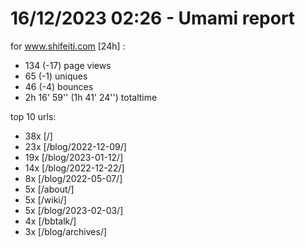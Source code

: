 # 16/12/2023 02:26 - Umami report
for www.shifeiti.com [24h] :

 - 134 (-17) page views
 - 65 (-1) uniques
 - 46 (-4) bounces
 - 2h 16' 59'' (1h 41' 24'') totaltime


top 10 urls:
 - 38x [/]
 - 23x [/blog/2022-12-09/]
 - 19x [/blog/2023-01-12/]
 - 14x [/blog/2022-12-22/]
 - 8x [/blog/2022-05-07/]
 - 5x [/about/]
 - 5x [/wiki/]
 - 5x [/blog/2023-02-03/]
 - 4x [/bbtalk/]
 - 3x [/blog/archives/]


